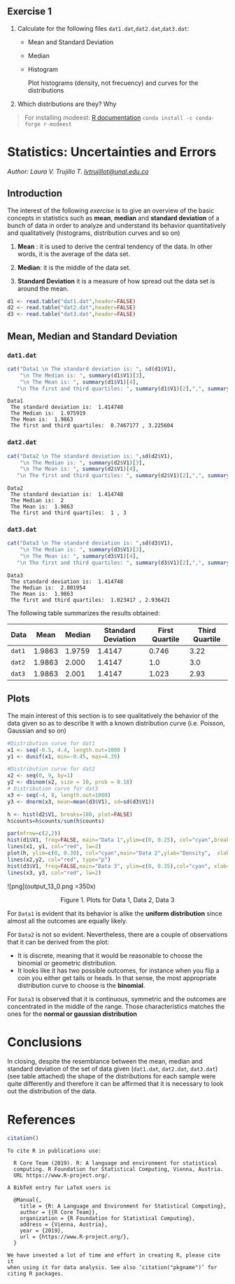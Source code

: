 ## Exercise 1

1. Calculate for the following files `dat1.dat`,`dat2.dat`,`dat3.dat`:
   -  Mean and Standard Deviation

   -  Median

   -  Histogram

       Plot histograms (density, not frecuency) and curves for the distributions

2. Which distributions are they? Why


> For installing modeest: [R documentation](https://www.rdocumentation.org/packages/modeest/versions/2.1/topics/distribModel) `conda install -c conda-forge r-modeest`

# Statistics: Uncertainties and Errors
_Author: Laura V. Trujillo T. [lvtrujillot@unal.edu.co](lvtrujillot@unal.edu.co)_
## Introduction

The interest of the following _exercise_ is to give an overview of the basic concepts in statistics such as **mean**, **median** and **standard deviation** of a bunch of data in order to analyze and understand its behavior quantitatively and qualitatively (histograms, distribution curves and so on)

1. **Mean** : it is used to derive the central tendency of the data. In other words, it is the average of the data set.

2. **Median**: it is the middle of the data set.

3. **Standard Deviation** it is a measure of how spread out the data set is around the mean.


```R
d1 <- read.table("dat1.dat",header=FALSE)
d2 <- read.table("dat2.dat",header=FALSE)
d3 <- read.table("dat3.dat",header=FALSE)
```

## Mean, Median and Standard Deviation
### `dat1.dat`


```R
cat("Data1 \n The standard deviation is: ", sd(d1$V1),
    "\n The Median is: ", summary(d1$V1)[3],
    "\n The Mean is: ", summary(d1$V1)[4],
   "\n The first and third quartiles: ", summary(d1$V1)[2],",", summary(d1$V1)[5])
```

    Data1
     The standard deviation is:  1.414748
     The Median is:  1.975919
     The Mean is:  1.9863
     The first and third quartiles:  0.7467177 , 3.225604

### `dat2.dat`


```R
cat("Data2 \n The standard deviation is: ",sd(d2$V1),
    "\n The Median is: ", summary(d2$V1)[3],
    "\n The Mean is: ", summary(d2$V1)[4],
   "\n The first and third quartiles: ", summary(d2$V1)[2],",", summary(d2$V1)[5])
```

    Data2
     The standard deviation is:  1.414748
     The Median is:  2
     The Mean is:  1.9863
     The first and third quartiles:  1 , 3

### `dat3.dat`


```R
cat("Data3 \n The standard deviation is: ",sd(d3$V1),
    "\n The Median is: ", summary(d3$V1)[3],
    "\n The Mean is: ", summary(d3$V1)[4],
   "\n The first and third quartiles: ", summary(d3$V1)[2],",", summary(d3$V1)[5])
```

    Data3
     The standard deviation is:  1.414748
     The Median is:  2.001954
     The Mean is:  1.9863
     The first and third quartiles:  1.023417 , 2.936421

The following table summarizes the results obtained:

 Data | Mean  | Median | Standard Deviation | First Quartile | Third Quartile
---|--- | --- | --- | ---| --- |
`dat1`| 1.9863 | 1.9759 | 1.4147 |0.746 | 3.22|
`dat2`|1.9863 | 2.000 | 1.4147 |1.0 | 3.0|
`dat3`| 1.9863 | 2.001 | 1.4147 |1.023| 2.93|


<div class="page-break"></div>

## Plots
The main interest of this section is to  see qualitatively the behavior of the data given so as to describe it with a known  distribution curve (i.e. Poisson, Gaussian and so on)

```R
#Distribution curve for dat1
x1 <- seq(-0.5, 4.4, length.out=1000 )
y1 <- dunif(x1, min=-0.45, max=4.39)

#Distribution curve for dat2
x2 <- seq(0, 9, by=1)
y2 <- dbinom(x2, size = 10, prob = 0.18)
# Distribution curve for dat3
x3 <- seq(-4, 8, length.out=1000)
y3 <- dnorm(x3, mean=mean(d3$V1), sd=sd(d3$V1))
```


```R
h <- hist(d2$V1, breaks=100, plot=FALSE)
h$counts=h$counts/sum(h$counts)
```


```R
par(mfrow=c(2,2))
hist(d1$V1, freq=FALSE, main="Data 1",ylim=c(0, 0.25), col="cyan",breaks = 10, xlab="V1")
lines(x1, y1, col="red", lw=2)
plot(h, ylim=c(0, 0.30), col="cyan",main="Data 2",ylab="Density",  xlab="V1")
lines(x2,y2, col="red", type="p")
hist(d3$V1, freq=FALSE,main="Data 3", ylim=c(0, 0.35),col="cyan", xlab="V1")
lines(x3, y3, col="red", lw=2)


```


![png](output_13_0.png =350x)
<figcaption style="text-align:center">Figure 1. Plots for Data 1, Data 2, Data 3</figcaption>

For `Data1` is evident that its behavior is alike the **uniform distribution** since almost all the outcomes are equally likely.

For `Data2` is not so evident. Nevertheless, there are a couple of observations that it can be derived from the plot:
  - It is discrete, meaning that it would be reasonable to choose the binomial or geometric distribution.
  - It looks like it has two possible outcomes, for instance when you flip a coin you either get tails or heads. In that sense, the most appropriate distribution curve to choose is the **binomial**.

For `Data3` is observed that it is continuous, symmetric and the outcomes are concentrated in the middle of the range. Those characteristics matches the ones for the **normal or gaussian distribution**

# Conclusions
In closing, despite the resemblance between the mean, median and standard deviation of the set of data given (`dat1.dat`, `dat2.dat`, `dat3.dat`) (see table attached) the shape of the distributions for each sample were quite differently and therefore it can be affirmed that it is necessary to look out the distribution of the data.
# References


```R
citation()
```



    To cite R in publications use:

      R Core Team (2019). R: A language and environment for statistical
      computing. R Foundation for Statistical Computing, Vienna, Austria.
      URL https://www.R-project.org/.

    A BibTeX entry for LaTeX users is

      @Manual{,
        title = {R: A Language and Environment for Statistical Computing},
        author = {{R Core Team}},
        organization = {R Foundation for Statistical Computing},
        address = {Vienna, Austria},
        year = {2019},
        url = {https://www.R-project.org/},
      }

    We have invested a lot of time and effort in creating R, please cite it
    when using it for data analysis. See also ‘citation("pkgname")’ for
    citing R packages.
